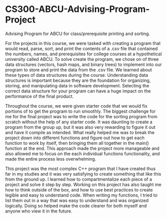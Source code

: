 # CS300-ABCU-Advising-Program-Project
Advising Program for ABCU for class/prerequisite printing and sorting.

For the projects in this course, we were tasked with creating a program that would read, parse, sort, and print the contents of a .csv file that contained the numbers, names, and prerequisites for college courses at a hypothetical university called ABCU. To solve create the program, we chose on of three data structures (vectors, hash maps, and binary trees) to implement into our program to store and print the data from the .csv file. We learned about these types of data structures during the course. Understanding data structures is important because they are the foundation for organizing, storing, and manipulating data in software development. Selecting the correct data structure for your program can have a huge impact on the performance of the final product. 

Throughout the course, we were given starter code that we would fix portions of to get the program to run smoothly. The biggest challenge for me for the final project was to write the code for the sorting program from scratch without the help of any starter code. It was daunting to create a program from the group up, but it was also very rewarding to figure it out and have it compile as intended. What really helped me was to break the project down into different functions and figure out how to get each function to work by itself, then bringing them all together in the main() function at the end. This approach made the project more manageable and also allowed me to focus on the each individual functions functionality, and made the entire process less overwhelming. 

This project was the most complex C++ program that I have created thus far in my studies and it was very satisfying to create something that like this from the ground up. I learned how to compartmentalize each piece of a project and solve it step by step. Working on this project has also taught me how to think outside of the box, and how to use best practices to create legible and easy to understand code. When writing my functions, I tried to list them out in a way that was easy to understand and was organized logically. Doing so helped make the code clearer for both myself and anyone who view it in the future. 
